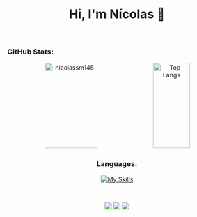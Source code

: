 <h1 align="center">Hi, I'm Nícolas 👋</h1>
<br>

<h3>GitHub Stats:</h3>
<div align="center">
  <img  width="49%" height="195" src="https://github-readme-stats.vercel.app/api?username=nicolassm145&show_icons=true&locale=en&&count_private=true&hide_border=true&rank_icon=github&card_width=400&title_color=9745f5&icon_color=9f4bff&text_color=ffffff&bg_color=0d1117" alt="nicolassm145" />
  <img  width="41%" height="195" src="https://github-readme-stats.vercel.app/api/top-langs/?username=nicolassm145&&layout=compact&card_width=400&langs_count=8&hide_border=true&hide=shaderlab,hlsl&title_color=9745f5&icon_color=9f4bff&text_color=ffffff&bg_color=0d1117" alt="Top Langs"/>
</div>

<h3 align="center">Languages:</h3>
<p align="center">
  <a href="https://skillicons.dev"><img src="https://skillicons.dev/icons?i=c,cpp,cs,js,html,css&theme=dark&perline=3" alt="My Skills"/></a>
</p>

<br>
<p align="center">
  <a href="mailto://nicolassm145@gmail.com"><img src="https://img.shields.io/badge/Gmail-D14836?style=for-the-badge&logo=gmail&logoColor=white"></a>
  <a href="https://www.linkedin.com/in/nicolassm145/"><img src="https://img.shields.io/badge/linkedin-%230077B5.svg?style=for-the-badge&logo=linkedin&logoColor=white"></a>
  <a href="https://www.instagram.com/nicolassm__/"><img src="https://img.shields.io/badge/Instagram-%23E4405F.svg?style=for-the-badge&logo=Instagram&logoColor=white"></a>
</p>
